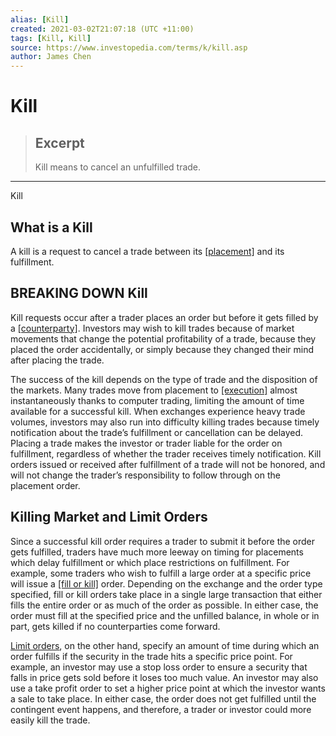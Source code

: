 ```yaml
---
alias: [Kill]
created: 2021-03-02T21:07:18 (UTC +11:00)
tags: [Kill, Kill]
source: https://www.investopedia.com/terms/k/kill.asp
author: James Chen
---
```


# Kill

> ## Excerpt
> Kill means to cancel an unfulfilled trade.

---

Kill
## What is a Kill

A kill is a request to cancel a trade between its [[placement]](https://www.investopedia.com/terms/p/placement.asp) and its fulfillment.

## BREAKING DOWN Kill

Kill requests occur after a trader places an order but before it gets filled by a [[counterparty]](https://www.investopedia.com/terms/c/counterparty.asp). Investors may wish to kill trades because of market movements that change the potential profitability of a trade, because they placed the order accidentally, or simply because they changed their mind after placing the trade.

The success of the kill depends on the type of trade and the disposition of the markets. Many trades move from placement to [[execution]](https://www.investopedia.com/terms/e/execution.asp) almost instantaneously thanks to computer trading, limiting the amount of time available for a successful kill. When exchanges experience heavy trade volumes, investors may also run into difficulty killing trades because timely notification about the trade’s fulfillment or cancellation can be delayed. Placing a trade makes the investor or trader liable for the order on fulfillment, regardless of whether the trader receives timely notification. Kill orders issued or received after fulfillment of a trade will not be honored, and will not change the trader’s responsibility to follow through on the placement order.

## Killing Market and Limit Orders

Since a successful kill order requires a trader to submit it before the order gets fulfilled, traders have much more leeway on timing for placements which delay fulfillment or which place restrictions on fulfillment. For example, some traders who wish to fulfill a large order at a specific price will issue a [[fill or kill]](https://www.investopedia.com/terms/f/fok.asp) order. Depending on the exchange and the order type specified, fill or kill orders take place in a single large transaction that either fills the entire order or as much of the order as possible. In either case, the order must fill at the specified price and the unfilled balance, in whole or in part, gets killed if no counterparties come forward.

[Limit orders](https://www.investopedia.com/terms/l/limitorder.asp), on the other hand, specify an amount of time during which an order fulfills if the security in the trade hits a specific price point. For example, an investor may use a stop loss order to ensure a security that falls in price gets sold before it loses too much value. An investor may also use a take profit order to set a higher price point at which the investor wants a sale to take place. In either case, the order does not get fulfilled until the contingent event happens, and therefore, a trader or investor could more easily kill the trade.
